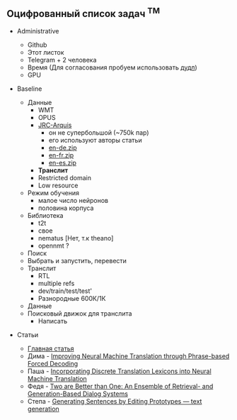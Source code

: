 ## Оцифрованный список задач <sup>TM</sup>

* Administrative
  * Github
  * Этот листок
  * Telegram + 2 человека
  * Время (Для согласования пробуем использовать [дудл](https://doodle.com/poll/kkb3ed7aiex2su59))
  * GPU

* Baseline
  * Данные
    * WMT
    * OPUS
    * [JRC-Arquis](https://wt-public.emm4u.eu/Acquis/JRC-Acquis.3.0/corpus/)
      * он не супербольшой (~750k пар)
      * его используют авторы статьи
      * [en-de.zip](http://opus.nlpl.eu/download.php?f=JRC-Acquis/de-en.txt.zip)
      * [en-fr.zip](http://opus.nlpl.eu/download.php?f=JRC-Acquis/en-fr.txt.zip)
      * [en-es.zip](http://opus.nlpl.eu/download.php?f=JRC-Acquis/en-es.txt.zip)
    * **Транслит**
    * Restricted domain
    * Low resource
  * Режим обучения
      * малое число нейронов
      * половина корпуса
  * Библиотека
    * t2t
    * свое
    * nematus
      [Нет, т.к theano]
    * opennmt ?
  * Поиск
  * Выбрать и запустить, перевести
  * Транслит
    * RTL
    * multiple refs
    * dev/train/test/test'
    * Разнородные 600К/1К
  * Данные
  * Поисковый движок для транслита
    * Написать
* Статьи
  * [Главная статья](https://arxiv.org/pdf/1705.07267.pdf)
  * Дима - [Improving Neural Machine Translation through Phrase-based Forced Decoding](https://arxiv.org/pdf/1711.00309.pdf)
  * Паша - [Incorporating Discrete Translation Lexicons into Neural Machine Translation](https://arxiv.org/pdf/1606.02006.pdf)
  * Федя - [Two are Better than One: An Ensemble of Retrieval- and Generation-Based Dialog Systems](https://arxiv.org/pdf/1610.07149.pdf)
  * Степа - [Generating Sentences by Editing Prototypes — text generation](https://arxiv.org/pdf/1709.08878.pdf)
